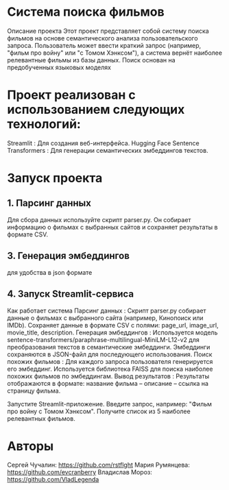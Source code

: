 # Система поиска фильмов
Описание проекта
Этот проект представляет собой систему поиска фильмов 
на основе семантического анализа пользовательского запроса.
 Пользователь может ввести краткий запрос
  (например, "фильм про войну" или "с Томом Хэнксом"),
   а система вернёт наиболее релевантные фильмы из базы данных. 
   Поиск основан на предобученных языковых моделях 

# Проект реализован с использованием следующих технологий:

Streamlit : Для создания веб-интерфейса.
Hugging Face Sentence Transformers : Для генерации семантических эмбеддингов текстов.



# Запуск проекта
## 1. Парсинг данных
Для сбора данных используйте скрипт parser.py.
 Он собирает информацию о фильмах с выбранных сайтов и сохраняет результаты в формате CSV.


## 3. Генерация эмбеддингов
для удобства в json формате

## 4. Запуск Streamlit-сервиса

Как работает система
Парсинг данных :
Скрипт parser.py собирает данные о фильмах с выбранного сайта (например, Кинопоиск или IMDb).
Сохраняет данные в формате CSV с полями: page_url, image_url, movie_title, description.
Генерация эмбеддингов :
Используется модель sentence-transformers/paraphrase-multilingual-MiniLM-L12-v2 для преобразования текстов в семантические эмбеддинги.
Эмбеддинги сохраняются в JSON-файл для последующего использования.
Поиск похожих фильмов :
Для каждого запроса пользователя генерируется его эмбеддинг.
Используется библиотека FAISS для поиска наиболее похожих фильмов по эмбеддингам.
Вывод результатов :
Результаты отображаются в формате: название фильма – описание – ссылка на страницу фильма.


Запустите Streamlit-приложение.
Введите запрос, например: "Фильм про войну с Томом Хэнксом".
Получите список из 5 наиболее релевантных фильмов.



# Авторы 
Сергей Чучалин: https://github.com/rstflght
Мария Румянцева: https://github.com/evcranberry
Владислав Мороз: https://github.com/VladLegenda
